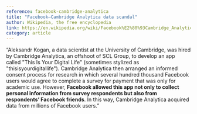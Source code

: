 ```yaml
---
reference: facebook-cambridge-analytica
title: "Facebook–Cambridge Analytica data scandal"
author: Wikipedia, the free encyclopedia
link: https://en.wikipedia.org/wiki/Facebook%E2%80%93Cambridge_Analytica_data_scandal
category: article
---
```

“Aleksandr Kogan, a data scientist at the University of Cambridge, was hired by Cambridge Analytica, an offshoot of SCL Group, to develop an app called "This Is Your Digital Life" (sometimes stylized as "thisisyourdigitallife"). Cambridge Analytica then arranged an informed consent process for research in which several hundred thousand Facebook users would agree to complete a survey for payment that was only for academic use. However, **Facebook allowed this app not only to collect personal information from survey respondents but also from respondents’ Facebook friends**. In this way, Cambridge Analytica acquired data from millions of Facebook users.”
